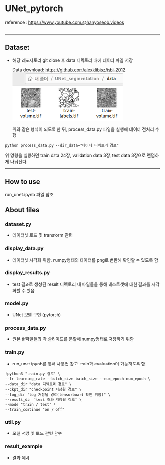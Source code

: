 # UNet_pytorch
reference
: https://www.youtube.com/@hanyoseob/videos  
</br>



---
## Dataset
- 해당 레포지토리 git clone 후 data 디렉토리 내에 데이터 파일 저장
  
  Data download: https://github.com/alexklibisz/isbi-2012  
  ![Alt text](image.png)
    
    위와 같은 형식이 되도록 한 뒤, process_data.py 파일을 실행해 데이터 전처리 수행

```
python process_data.py --dir_data="데이터 디렉토리 경로"
```
위 명령을 실행하면 train data 24장, validation data 3장, test data 3장으로 랜덤하게 나눠진다.

---

## How to use
run_unet.ipynb 파일 참조

## About files
### dataset.py
- 데이터셋 로드 및 transform 관련 

### display_data.py
- 데이터셋 시각화 위함. numpy형태의 데이터를 png로 변환해 확인할 수 있도록 함

### display_results.py
- test 결과로 생성된 result 디렉토리 내 파일들을 통해 테스트셋에 대한 결과를 시각화할 수 있음

### model.py
- UNet 모델 구현 (pytorch)

### process_data.py
- 원본 tif파일들의 각 슬라이드를 분할해 numpy형태로 저장하기 위함

### train.py
- run_unet.ipynb를 통해 사용법 참고. train과 evaluation이 가능하도록 함
```
!python3 "train.py 경로" \
--lr learning_rate --batch_size batch_size --num_epoch num_epoch \
--data_dir "data 디렉토리 경로" \
--ckpt_dir "checkpoint 저장될 경로" \
--log_dir "log 저장될 경로(tensorboard 확인 위함)" \
--result_dir "test 결과 저장될 경로" \
--mode "train / test" \
--train_continue "on / off"
```

### util.py
- 모델 저장 및 로드 관련 함수

### result_example
- 결과 예시
